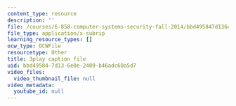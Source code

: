 ```yaml
---
content_type: resource
description: ''
file: /courses/6-858-computer-systems-security-fall-2014/bbd495847d136e0e2409b46adc60a5d7_dNl22h1kW1k.srt
file_type: application/x-subrip
learning_resource_types: []
ocw_type: OCWFile
resourcetype: Other
title: 3play caption file
uid: bbd49584-7d13-6e0e-2409-b46adc60a5d7
video_files:
  video_thumbnail_file: null
video_metadata:
  youtube_id: null
---
```

